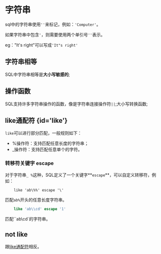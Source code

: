 # 字符串

sql中的字符串使用<code>''</code>来标记，例如：<code>'Computer'</code>。

<note>
如果字符串中包含<code>'</code>，则需要使用两个单引号<code>''</code>表示。

eg："It's right"可以写成<code>'It"s right'</code>
</note>

## 字符串相等

SQL中字符串相等是**大小写敏感的**;

## 操作函数

SQL支持许多字符串操作的函数，像是字符串连接操作符<code>||</code>;大小写转换函数;

## like通配符 {id='like'}

<code>like</code>可以进行部分匹配，一般规则如下：

- %操作符：支持匹配任意长度的字符串；
- _操作符：支持匹配任意单个的字符。

### 转移符关键字 escape

对于字符串`_ %`这种，SQL定义了一个关键字**`escape`**，可以自定义转移符，例如：

```
    like 'ab\%%' escape '\'
```
匹配``ab%``开头的任意长度字符串。

```SQL
    like 'ab\\cd' escape '1'
```
匹配``ab\cd`的字符串。

## not like

跟[like通配符](#like)相反。